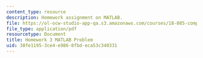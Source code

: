```yaml
---
content_type: resource
description: Homework assignment on MATLAB.
file: https://ol-ocw-studio-app-qa.s3.amazonaws.com/courses/18-085-computational-science-and-engineering-i-fall-2008/38fe11953ce4e9868fbdeca53c340331_mtp_18085_f07.pdf
file_type: application/pdf
resourcetype: Document
title: Homework 3 MATLAB Problem
uid: 38fe1195-3ce4-e986-8fbd-eca53c340331
---
```

